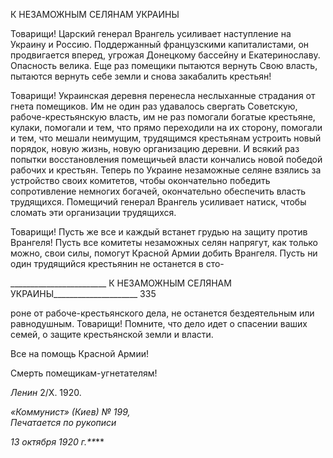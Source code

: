 К НЕЗАМОЖНЫМ СЕЛЯНАМ УКРАИНЫ

Товарищи! Царский генерал Врангель усиливает наступление на Украину и Россию. Поддержанный французскими капиталистами, он продвигается вперед, угрожая Донец­кому бассейну и Екатеринославу. Опасность велика. Еще раз помещики пытаются вер­нуть Свою власть, пытаются вернуть себе земли и снова закабалить крестьян!

Товарищи! Украинская деревня перенесла неслыханные страдания от гнета помещи­ков. Им не один раз удавалось свергать Советскую, рабоче-крестьянскую власть, им не раз помогали богатые крестьяне, кулаки, помогали и тем, что прямо переходили на их сторону, помогали и тем, что мешали неимущим, трудящимся крестьянам устроить но­вый порядок, новую жизнь, новую организацию деревни. И всякий раз попытки восста­новления помещичьей власти кончались новой победой рабочих и крестьян. Теперь по Украине незаможные селяне взялись за устройство своих комитетов, чтобы оконча­тельно победить сопротивление немногих богачей, окончательно обеспечить власть трудящихся. Помещичий генерал Врангель усиливает натиск, чтобы сломать эти орга­низации трудящихся.

Товарищи! Пусть же все и каждый встанет грудью на защиту против Врангеля! Пусть все комитеты незаможных селян напрягут, как только можно, свои силы, помо­гут Красной Армии добить Врангеля. Пусть ни один трудящийся крестьянин не оста­нется в сто-

  

________________________ К НЕЗАМОЖНЫМ СЕЛЯНАМ УКРАИНЫ_____________________ 335

роне от рабоче-крестьянского дела, не останется бездеятельным или равнодушным. То­варищи! Помните, что дело идет о спасении ваших семей, о защите крестьянской земли и власти.

Все на помощь Красной Армии!

Смерть помещикам-угнетателям!

_Ленин_ 2/Х. 1920.

_«Коммунист» (Киев) № 199,                                                              Печатается по рукописи_

_13 октября 1920 г.**_**